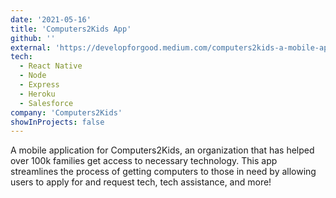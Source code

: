 ```yaml
---
date: '2021-05-16'
title: 'Computers2Kids App'
github: ''
external: 'https://developforgood.medium.com/computers2kids-a-mobile-application-to-better-enable-low-income-families-to-gain-access-to-c2ks-b0b9e0c173db'
tech:
  - React Native
  - Node
  - Express
  - Heroku
  - Salesforce
company: 'Computers2Kids'
showInProjects: false
---
```


A mobile application for Computers2Kids, an organization that has helped over 100k families get access to necessary technology. This app streamlines the process of getting computers to those in need by allowing users to apply for and request tech, tech assistance, and more!